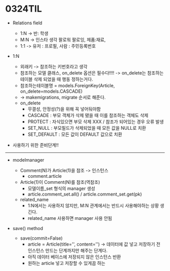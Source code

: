 # 0324TIL



* Relations field
  * 1:N -> 반: 학생
  * M:N -> 인스타 생각 팔로워 팔로잉, 제품:재료,
  * 1:1 -> 유저 : 프로필, 사람 : 주민등록번호



* 1:N
  * 외래키 -> 참조하는 키번호라고 생각
  * 참조하는 모델 클래스, on_delete 옵션은 필수다!!!! -> on_delete는 참조하는 테이블 삭제 되었을 때 행동 정하는거다.
  * 참조하는테이블명 = models.ForeignKey(Article, on_delete=models.CASCADE)
  * -> makemigrations, migrate 순서로 해준다.
  * on_delete
    * 무결성, 안정성(?)을 위해 꼭 넣어둬야함
    * CASCADE : 부모 객체가 삭제 됐을 때 이를 참조하는 객체도 삭제
    * PROTECT : 자식있으면 부모 삭제 XXX / 참조가 되어있는 경우 오류 발생
    * SET_NULL : 부모필드가 삭제되었을 때 모든 값을 NULL로 치환
    * SET_DEFAULT : 모든 값이 DEFAULT 값으로 치환

- 사용하기 위한 준비단계!!

----

* modelmanager
  * Comment(N)가 Article(1)을 참조 -> 인스턴스
    * comment.article
  * Article(1)이 Comment(N)를 참조(역참조)
    * 모델이름_set 형식의 manager 생성
    * article.comment_set.all() / article.comment_set.get(pk)
  * related_name
    * 1:N에서는 사용하지 않지만, M:N 관계에서는 반드시 사용해야하는 상황 생긴다.
    * related_name 사용하면 manager 사용 안됨



* save() method
  * save(commit=False) 
    * article = Article(title='', content='') -> 데이터에 값 넣고 저장하기 전 인스턴스 만드는 단계까지만 해주는 단계다.
    * 아직 데이터 베이스에 저장되지 않은 인스턴스 반환
    * 원하는 article 넣고 저장할 수 있게끔 하는